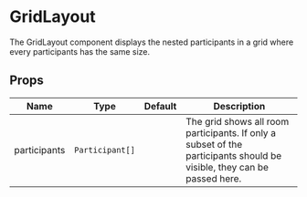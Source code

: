 <!--
!!!! Autogenerated File !!!!
This file was created by @livekit/components-docs-gen and should not be changed manually.
The contents of this file can be replaced at any time which would lead to the loss of all manual changes.
-->

# GridLayout

The GridLayout component displays the nested participants in a grid where every participants has the same size.


## Props

| Name | Type | Default | Description |
| --- | --- | --- | --- |
| participants | `Participant[]` |  | The grid shows all room participants. If only a subset of the participants should be visible, they can be passed here. |

